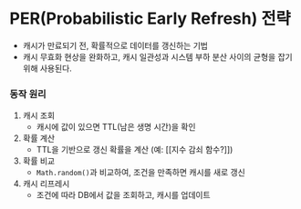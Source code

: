 # PER(Probabilistic Early Refresh) 전략
- 캐시가 만료되기 전, 확률적으로 데이터를 갱신하는 기법
- 캐시 무효화 현상을 완화하고, 캐시 일관성과 시스템 부하 분산 사이의 균형을 잡기 위해 사용된다.
### 동작 원리
1. 캐시 조회
	- 캐시에 값이 있으면 TTL(남은 생명 시간)을 확인
2. 확률 계산
	- TTL을 기반으로 갱신 확률을 계산 (예: [[지수 감쇠 함수?]])
3. 확률 비교
	- `Math.random()`과 비교하여, 조건을 만족하면 캐시를 새로 갱신
4. 캐시 리프레시
	- 조건에 따라 DB에서 값을 조회하고, 캐시를 업데이트